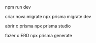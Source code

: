 npm run dev

criar nova migrate
npx prisma migrate dev

abrir o prisma
npx prisma studio

fazer o ERD
npx prisma generate